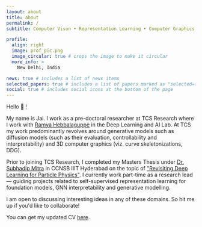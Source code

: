 ```yaml
---
layout: about
title: about
permalink: /
subtitle: Computer Vison • Representation Learning • Computer Graphics • AI4Science

profile:
  align: right
  image: prof_pic.png
  image_circular: true # crops the image to make it circular
  more_info: >
    New Delhi, India

news: true # includes a list of news items
selected_papers: true # includes a list of papers marked as "selected={true}"
social: true # includes social icons at the bottom of the page
---
```


Hello 👋 !

My name is Jai. I work as a pre-doctoral researcher at TCS Research where I work with [Ramya Hebbalaguppe](https://rhebbalaguppe.github.io/) in the Deep Learning and AI Lab. At TCS my work predominantly revolves around generative models such as diffusion models (such as their evaluation, controllability and interpretability) and 3D computer graphics (viz. curve skeletonizations, DDG). 

Prior to joining TCS Research, I completed my Masters Thesis under [Dr. Subhadip Mitra](https://sites.google.com/site/subhadipmitra/) in CCNSB IIIT Hyderabad on the topic of ["Revisiting Deep Learning for Particle Physics"](https://web2py.iiit.ac.in/research_centres/publications/view_publication/mastersthesis/1269). I currently work part-time as a research lead — guiding projects related to self-supervised representation learning for foundation models, GNN interpretability and generative modelling.

I am open to discussing interesting ideas in any of these domains. So hit me up if you'd like to collaborate! 

You can get my updated CV [here](https://drive.google.com/file/d/1xk3wYx-_JzehZe1O56wq5qxsd2hayotX/view?usp=sharing).
